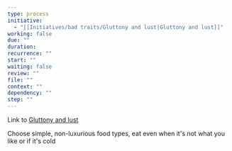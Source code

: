 ```yaml
---
type: process
initiative:
  - "[[Initiatives/bad traits/Gluttony and lust|Gluttony and lust]]"
working: false
due: ""
duration: 
recurrence: ""
start: ""
waiting: false
review: ""
file: ""
context: ""
dependency: ""
step: ""
---
```


Link to [Gluttony and lust](Initiatives/bad%20traits/Gluttony%20and%20lust.md)

Choose simple, non-luxurious food types, eat even when it's not what you like or if it's cold
